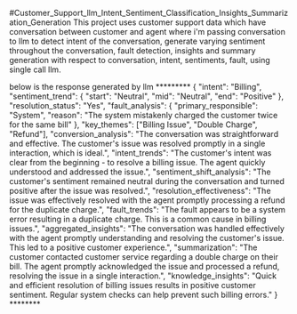 #Customer_Support_llm_Intent_Sentiment_Classification_Insights_Summarization_Generation
This project uses customer support data which have conversation between customer and agent where i'm passing conversation to llm to detect intent of the conversation, generate varying sentiment throughout the conversation, fault detection, insights and summary generation with respect to conversation, intent, sentiments, fault, using single call llm.

below is the response generated by llm
********* {
    "intent": "Billing",
    "sentiment_trend": {
        "start": "Neutral",
        "mid": "Neutral",
        "end": "Positive"
    },
    "resolution_status": "Yes",
    "fault_analysis": {
        "primary_responsible": "System",
        "reason": "The system mistakenly charged the customer twice for the same bill"
    },
    "key_themes": ["Billing Issue", "Double Charge", "Refund"],
    "conversion_analysis": "The conversation was straightforward and effective. The customer's issue was resolved promptly in a single interaction, which is ideal.",
    "intent_trends": "The customer's intent was clear from the beginning - to resolve a billing issue. The agent quickly understood and addressed the issue.",
    "sentiment_shift_analysis": "The customer's sentiment remained neutral during the conversation and turned positive after the issue was resolved.",
    "resolution_effectiveness": "The issue was effectively resolved with the agent promptly processing a refund for the duplicate charge.",
    "fault_trends": "The fault appears to be a system error resulting in a duplicate charge. This is a common cause in billing issues.",
    "aggregated_insights": "The conversation was handled effectively with the agent promptly understanding and resolving the customer's issue. This led to a positive customer experience.",
    "summarization": "The customer contacted customer service regarding a double charge on their bill. The agent promptly acknowledged the issue and processed a refund, resolving the issue in a single interaction.",
    "knowledge_insights": "Quick and efficient resolution of billing issues results in positive customer sentiment. Regular system checks can help prevent such billing errors."
} ********
